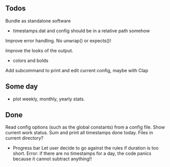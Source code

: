 ## Todos
Bundle as standalone software
  - timestamps.dat and config should be in a relative path somehow

Improve error handling. No unwrap() or expects()!

Improve the looks of the output.
  - colors and bolds


Add subcommand to print and edit current config, maybe with Clap

## Some day
- plot weekly, monthly, yearly stats.


## Done

Read config options (such as the global constants) from a config file.
Show current work status. Sum and print all timestamps done today.
Files in current directory?
  - Progress bar
Let user decide to go against the rules if duration is too short.
Error: if there are no timestamps for a day, the code panics because it cannot subtract anything!!
